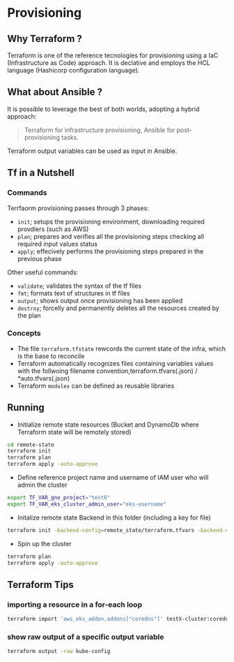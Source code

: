 # Provisioning

## Why Terraform ?

Terraform is one of the reference tecnologies for provisioning using a IaC (Infrastructure as Code) approach.
It is declative and employs the HCL language (Hashicorp configuration language).

## What about Ansible ?

It is possible to leverage the best of both worlds, adopting a hybrid approach:
> Terraform for infrastructure provisioning, Ansible for post-provisioning tasks.

Terraform output variables can be used as input in Ansible.

## Tf in a Nutshell

### Commands

Terrfaorm provisioning passes through 3 phases:

- `init`; setups the provisioning environment, downloading required provdiers (such as AWS)
- `plan`; prepares and verifies all the provisioning steps checking all required input values status
- `apply`; effecively performs the provisioning steps prepared in the previous phase

Other useful commands:

- `validate`; validates the syntax of the tf files
- `fmt`; formats text of structures in tf files
- `output`; shows output once provisioning has been applied
- `destroy`; forcelly and permanently deletes all the resources created by the plan

### Concepts

- The file `terraform.tfstate` rewcords the  current state of the infra, which is the base to reconcile
- Terraform automatically recognizes files containing variables values with the follwoing filename convention,terraform.tfvars(.json) / *auto.tfvars(.json)
- Terraform `modules` can be defined as reusable libraries

## Running

- Initialize remote state resources (Bucket and DynamoDb where Terraform state will be remotely stored)

```bash
cd remote-state
terraform init
terraform plan
terraform apply -auto-approve
```

- Define reference project name and username of IAM user who will admin the cluster

```bash
export TF_VAR_gno_project="test6"
export TF_VAR_eks_cluster_admin_user="eks-username"
```

- Initalize remote state Backend in this folder (including a key for file)

```bash
terraform init -backend-config=remote_state/terraform.tfvars -backend-config="key=${TF_VAR_gno_project}-terraform-state/terraform.tfstate"
```

- Spin up the cluster

```bash
terraform plan
terraform apply -auto-approve
```

## Terraform Tips

### importing a resource in a for-each loop

```bash
terraform import 'aws_eks_addon.addons["coredns"]' testX-cluster:coredns
```

### show raw output of a specific output variable

```bash
terraform output -raw kube-config
```
